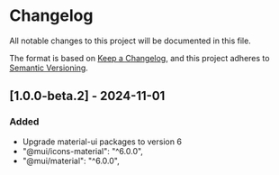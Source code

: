 # Changelog

All notable changes to this project will be documented in this file.

The format is based on [Keep a Changelog](https://keepachangelog.com/en/1.0.0/),
and this project adheres to [Semantic Versioning](https://semver.org/spec/v2.0.0.html).

## [1.0.0-beta.2] - 2024-11-01

### Added

- Upgrade material-ui packages to version 6
- "@mui/icons-material": "^6.0.0",
- "@mui/material": "^6.0.0",

